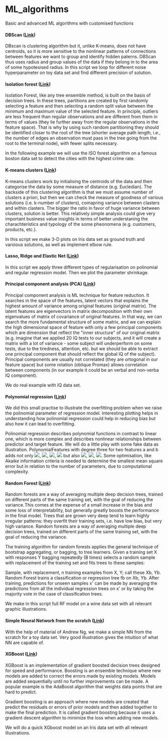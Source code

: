 # ML_algorithms
Basic and advanced ML algorithms with customised functions

#### DBScan ([Link](https://github.com/Vitomir84/ML_algorithms/blob/main/DBScan%20clustering%20algorithm.ipynb))
DBscan is clustering algorithm but it, unlike K-means, does not have centroids, so it is more sensitive to the nonlinear patterns of connections between features we want to group and identify hidden paterns. DBScan thus uses radius and group values of the data if they belong in to the area of some hypotesised radius.
In this script we loop for different noise hyperparameter on toy data set and find different precision of solution.

#### Isolation forest ([Link](https://github.com/Vitomir84/ML_algorithms/blob/main/Isolation_forest.ipynb))

Isolation Forest, like any tree ensemble method, is built on the basis of decision trees. In these trees, partitions are created by first randomly selecting a feature and then selecting a random split value between the minimum and maximum value of the selected feature. In principle, outliers are less frequent than regular observations and are different from them in terms of values (they lie further away from the regular observations in the feature space). That is why by using such random partitioning they should be identified closer to the root of the tree (shorter average path length, i.e., the number of edges an observation must pass in the tree going from the root to the terminal node), with fewer splits necessary.

In the following example we will use the ISO forest algorithm on a famous boston data set to detect the cities with the highest crime rate.

#### K-means clusters ([Link](https://github.com/Vitomir84/ML_algorithms/blob/main/K-means%20clustering.ipynb))

K-means clusters work by initialising the centroids of the data and then categorise the data by some measure of distance (e.g. Eucledian). The backside of this clustering algorithm is that we must assume number of clusters a priori, but then we can check the measure of goodness of various solutions (i.e. k-number of clusters), comapring variance between clasters and within clasters. The bigger the ratio in favor of huge variance between clusters, solution is better. This relatively simple analysis could give very important business value insights in terms of better understaning the charachteristics and typology of the some pheonomena (e.g. customers, products, etc.).

In this script we make 3-D plots on Iris data set as ground truth and varoious solutions, as well as implement elbow rule.

#### Lasso, Ridge and Elastic Net ([Link](https://github.com/Vitomir84/ML_algorithms/blob/main/Lasso%2C%20Ridge%20and%20Elastic%20Net.ipynb))

In this script we apply three different types of regularisation on polinomial and regular regression model. Then we plot the parameter shrinkage. 

#### Principal component analysis (PCA) ([Link](https://github.com/Vitomir84/ML_algorithms/blob/main/PCA.ipynb))

Principal component analysis is ML technique for feature reduction. It searches in the space of the features, latent vectors that explains the highest amount of variance among original features (original matrix). The latent features are eigenvectors in matrix decomposition with their own eigenvalues of matrix of covariance of original features. In that way, we can search the more fundamental structure of some matrix, and we can explain the high dimensional space of feature with only a few principal components which are dimension that reflect the "inner structure" of our original matrix (e.g. imagine that we applied 20 IQ tests to our subjects, and it will create a matrix with a lot of variance - some subject will underperform on some tests, due to the tiredness, attention, etc. but we should be able to extract one principal component that should reflect the global IQ of the subject). Principal components are usually not correlated (they are ortogonal in our feature space) but some rotation (oblique Promax) allows correlation between components (in our example it could be an verbal and non-verba IQ component).

We do real example with IQ data set. 

#### Polynomial regression ([Link](https://github.com/Vitomir84/ML_algorithms/blob/main/Polynomial%20Regression.ipynb))

We did this small practise to illustrate the overfitting problem when we raise the polinomial parameter of regression model. 
Interesting plotting helps in understanding how polinomial regression could help in reducing bias but also how it can lead to overfitting.

Polinomial regression describes polynomial functions in contrast to linear one, which is more complex and describes nonlinear relationships between predictor and target feature. We will do a little play with some fake data as illustration. PolynomialFeatures with degree three for two features a and b adds not only <img src="https://render.githubusercontent.com/render/math?math=a^2">, <img src="https://render.githubusercontent.com/render/math?math=a^3">, <img src="https://render.githubusercontent.com/render/math?math=b^2">, <img src="https://render.githubusercontent.com/render/math?math=b^3"> but also <img src="https://render.githubusercontent.com/render/math?math=a*b">, <img src="https://render.githubusercontent.com/render/math?math=a*b^2">, <img src="https://render.githubusercontent.com/render/math?math=a^2*b">. Some optimisation, like Akaike information criteria is needed to determine the smallest mean square error but in relation to the number of parameters, due to computational complexity.


#### Random Forest ([Link](https://github.com/Vitomir84/ML_algorithms/blob/main/Random%20Forest.ipynb))

Random forests are a way of averaging multiple deep decision trees, trained on different parts of the same training set, with the goal of reducing the variance. This comes at the expense of a small increase in the bias and some loss of interpretability, but generally greatly boosts the performance in the final model. Trees that are grown very deep tend to learn highly irregular patterns: they overfit their training sets, i.e. have low bias, but very high variance. Random forests are a way of averaging multiple deep decision trees, trained on different parts of the same training set, with the goal of reducing the variance.

The training algorithm for random forests applies the general technique of bootstrap aggregating, or bagging, to tree learners. Given a training set X with responses Y bagging repeatedly (B times) selects a random sample with replacement of the training set and fits trees to these samples:

Sample, with replacement, n training examples from X, Y; call these Xb, Yb. Random Forest trains a classification or regression tree fb on Xb, Yb. After training, predictions for unseen samples x' can be made by averaging the predictions from all the individual regression trees on x' or by taking the majority vote in the case of classification trees.

We make in this script full RF model on a wine data set with all relevant graphic illustrations.


#### Simple Neural Network from the scratch ([Link](https://github.com/Vitomir84/ML_algorithms/blob/main/Simple%20Neural%20Network%20from%20the%20Scratch.ipynb))

With the help of material of Andrew Ng, we make a simple NN from the scratch for a toy data set. Very good illustration gives the intuition of what NN are capable of. 

#### XGBoost ([Link](https://github.com/Vitomir84/ML_algorithms/blob/main/XGBoost-IRIS.ipynb))

XGBoost is an implementation of gradient boosted decision trees designed for speed and performance. Boosting is an ensemble technique where new models are added to correct the errors made by existing models. Models are added sequentially until no further improvements can be made. A popular example is the AdaBoost algorithm that weights data points that are hard to predict.

Gradient boosting is an approach where new models are created that predict the residuals or errors of prior models and then added together to make the final prediction. It is called gradient boosting because it uses a gradient descent algorithm to minimize the loss when adding new models. 

We will do a quick XGboost model on an Iris data set with all relevant illustrations.




